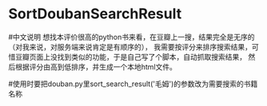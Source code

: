 SortDoubanSearchResult
======================
#中文说明
想找本评价很高的python书来看，在豆瓣上一搜，结果完全是无序的（对我来说，对服务端来说肯定是有顺序的），
我需要按评分来排序搜索结果，可惜豆瓣页面上没找到类似的功能，于是自己写了个脚本，自动抓取搜索结果，
然后根据评分由高到低排序，并生成一个本地html文件。

#使用时要把douban.py里sort_search_result('毛姆')的参数改为需要搜索的书籍名称
